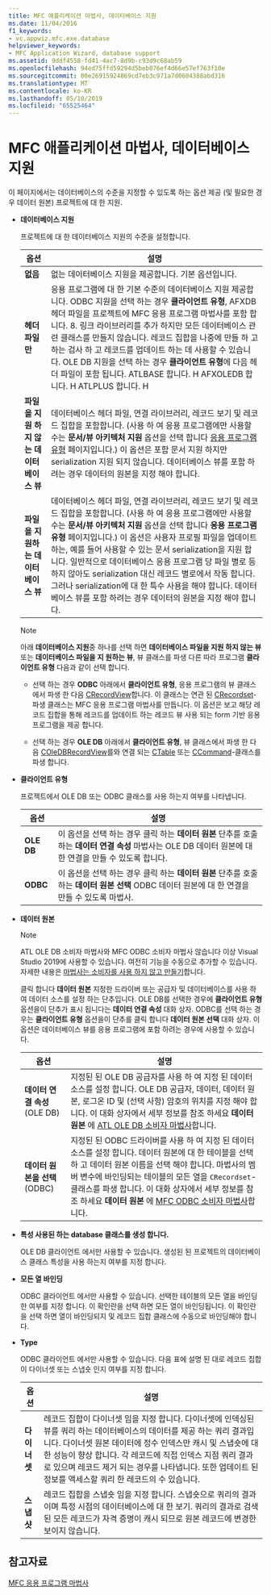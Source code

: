 ```yaml
---
title: MFC 애플리케이션 마법사, 데이터베이스 지원
ms.date: 11/04/2016
f1_keywords:
- vc.appwiz.mfc.exe.database
helpviewer_keywords:
- MFC Application Wizard, database support
ms.assetid: 9ddf4558-fd41-4ac7-8d9b-c93d9c68ab59
ms.openlocfilehash: 94ed75ffd59294d5beb076ef4d66e57ef763f10e
ms.sourcegitcommit: 00e26915924869cd7eb3c971a7d0604388abd316
ms.translationtype: MT
ms.contentlocale: ko-KR
ms.lasthandoff: 05/10/2019
ms.locfileid: "65525464"
---
```

# <a name="database-support-mfc-application-wizard"></a>MFC 애플리케이션 마법사, 데이터베이스 지원

이 페이지에서는 데이터베이스의 수준을 지정할 수 있도록 하는 옵션 제공 (및 필요한 경우 데이터 원본) 프로젝트에 대 한 지원.

- **데이터베이스 지원**

   프로젝트에 대 한 데이터베이스 지원의 수준을 설정합니다.

   |옵션|설명|
   |------------|-----------------|
   |**없음**|없는 데이터베이스 지원을 제공합니다. 기본 옵션입니다.|
   |**헤더 파일만**|응용 프로그램에 대 한 기본 수준의 데이터베이스 지원 제공합니다. ODBC 지원을 선택 하는 경우 **클라이언트 유형**, AFXDB 헤더 파일을 프로젝트에 MFC 응용 프로그램 마법사를 포함 합니다. 8. 링크 라이브러리를 추가 하지만 모든 데이터베이스 관련 클래스를 만들지 않습니다. 레코드 집합을 나중에 만들 하 고 하는 검사 하 고 레코드를 업데이트 하는 데 사용할 수 있습니다. OLE DB 지원을 선택 하는 경우 **클라이언트 유형**에 다음 헤더 파일이 포함 됩니다. ATLBASE 합니다. H AFXOLEDB 합니다. H ATLPLUS 합니다. H|
   |**파일을 지원 하지 않는 데이터베이스 뷰**|데이터베이스 헤더 파일, 연결 라이브러리, 레코드 보기 및 레코드 집합을 포함합니다. (사용 하 여 응용 프로그램에만 사용할 수는 **문서/뷰 아키텍처 지원** 옵션을 선택 합니다 [응용 프로그램 유형](../../mfc/reference/application-type-mfc-application-wizard.md) 페이지입니다.) 이 옵션은 포함 문서 지원 하지만 serialization 지원 되지 않습니다. 데이터베이스 뷰를 포함 하려는 경우 데이터의 원본을 지정 해야 합니다.|
   |**파일을 지 원하는 데이터베이스 뷰**|데이터베이스 헤더 파일, 연결 라이브러리, 레코드 보기 및 레코드 집합을 포함합니다. (사용 하 여 응용 프로그램에만 사용할 수는 **문서/뷰 아키텍처 지원** 옵션을 선택 합니다 **응용 프로그램 유형** 페이지입니다.) 이 옵션은 사용자 프로필 파일을 업데이트 하는, 예를 들어 사용할 수 있는 문서 serialization을 지원 합니다. 일반적으로 데이터베이스 응용 프로그램 당 파일 별로 등 하지 않아도 serialization 대신 레코드 별로에서 작동 합니다. 그러나 serialization에 대 한 특수 사용을 해야 합니다. 데이터베이스 뷰를 포함 하려는 경우 데이터의 원본을 지정 해야 합니다.|

   > [!NOTE]
   > 아래 **데이터베이스 지원**중 하나를 선택 하면 **데이터베이스 파일을 지원 하지 않는 뷰** 또는 **데이터베이스 파일을 지 원하는 뷰**, 뷰 클래스를 파생 다른 따라 프로그램 **클라이언트 유형** 다음과 같이 선택 합니다.

   - 선택 하는 경우 **ODBC** 아래에서 **클라이언트 유형**, 응용 프로그램의 뷰 클래스에서 파생 한 다음 [CRecordView](../../mfc/reference/crecordview-class.md)합니다. 이 클래스는 연관 된 [CRecordset](../../mfc/reference/crecordset-class.md)-파생 클래스는 MFC 응용 프로그램 마법사를 만듭니다. 이 옵션은 보고 해당 레코드 집합을 통해 레코드를 업데이트 하는 레코드 뷰 사용 되는 form 기반 응용 프로그램을 제공 합니다.

   - 선택 하는 경우 **OLE DB** 아래에서 **클라이언트 유형**, 뷰 클래스에서 파생 한 다음 [COleDBRecordView](../../mfc/reference/coledbrecordview-class.md)를와 연결 되는 [CTable](../../data/oledb/ctable-class.md) 또는 [CCommand](../../data/oledb/ccommand-class.md)-클래스를 파생 합니다.

- **클라이언트 유형**

   프로젝트에서 OLE DB 또는 ODBC 클래스를 사용 하는지 여부를 나타냅니다.

   |옵션|설명|
   |------------|-----------------|
   |**OLE DB**|이 옵션을 선택 하는 경우 클릭 하는 **데이터 원본** 단추를 호출 하는 **데이터 연결 속성** 마법사는 OLE DB 데이터 원본에 대 한 연결을 만들 수 있도록 합니다.|
   |**ODBC**|이 옵션을 선택 하는 경우 클릭 하는 **데이터 원본** 단추를 호출 하는 **데이터 원본 선택** ODBC 데이터 원본에 대 한 연결을 만들 수 있도록 마법사.|

- **데이터 원본**

   > [!NOTE]
   > ATL OLE DB 소비자 마법사와 MFC ODBC 소비자 마법사 않습니다 이상 Visual Studio 2019에 사용할 수 있습니다. 여전히 기능을 수동으로 추가할 수 있습니다. 자세한 내용은 [마법사는 소비자를 사용 하지 않고 만들기](../../data/oledb/creating-a-consumer-without-using-a-wizard.md)합니다.

   클릭 합니다 **데이터 원본** 지정한 드라이버 또는 공급자 및 데이터베이스를 사용 하 여 데이터 소스를 설정 하는 단추입니다. OLE DB를 선택한 경우에 **클라이언트 유형** 옵션을이 단추가 표시 됩니다는 **데이터 연결 속성** 대화 상자. ODBC를 선택 하는 경우는 **클라이언트 유형** 옵션을이 단추를 클릭 합니다 **데이터 원본 선택** 대화 상자. 이 옵션은 데이터베이스 뷰를 응용 프로그램에 포함 하려는 경우에 사용할 수 있습니다.

   |옵션|설명|
   |------------|-----------------|
   |**데이터 연결 속성** (OLE DB)|지정된 된 OLE DB 공급자를 사용 하 여 지정 된 데이터 소스를 설정 합니다. OLE DB 공급자, 데이터, 데이터 원본, 로그온 ID 및 (선택 사항) 암호의 위치를 지정 해야 합니다. 이 대화 상자에서 세부 정보를 참조 하세요 **데이터 원본** 에 [ATL OLE DB 소비자 마법사](../../atl/reference/atl-ole-db-consumer-wizard.md)합니다.|
   |**데이터 원본을 선택** (ODBC)|지정된 된 ODBC 드라이버를 사용 하 여 지정 된 데이터 소스를 설정 합니다. 데이터 원본에 대 한 테이블을 선택 하 고 데이터 원본 이름을 선택 해야 합니다. 마법사의 멤버 변수에 바인딩되는 테이블의 모든 열을 `CRecordset`-클래스를 파생 합니다. 이 대화 상자에서 세부 정보를 참조 하세요 **데이터 원본** 에 [MFC ODBC 소비자 마법사](../../mfc/reference/mfc-odbc-consumer-wizard.md)합니다.|

- **특성 사용된 하는 database 클래스를 생성 합니다.**

   OLE DB 클라이언트 에서만 사용할 수 있습니다. 생성된 된 프로젝트의 데이터베이스 클래스 특성을 사용 하는지 여부를 지정 합니다.

- **모든 열 바인딩**

   ODBC 클라이언트 에서만 사용할 수 있습니다. 선택한 테이블의 모든 열을 바인딩한 여부를 지정 합니다. 이 확인란을 선택 하면 모든 열이 바인딩됩니다. 이 확인란을 선택 하면 열이 바인딩되지 및 레코드 집합 클래스에 수동으로 바인딩해야 합니다.

- **Type**

   ODBC 클라이언트 에서만 사용할 수 있습니다. 다음 표에 설명 된 대로 레코드 집합이 다이너셋 또는 스냅숏 인지 여부를 지정 합니다.

   |옵션|설명|
   |------------|-----------------|
   |**다이너셋**|레코드 집합이 다이너셋 임을 지정 합니다. 다이너셋에 인덱싱된 뷰를 쿼리 하는 데이터베이스의 데이터를 제공 하는 쿼리 결과입니다. 다이너셋 원본 데이터에 정수 인덱스만 캐시 및 스냅숏에 대 한 성능이 향상 합니다. 각 레코드에 직접 인덱스 지점 쿼리 결과로 있으며 레코드 제거 되는 경우를 나타냅니다. 또한 업데이트 된 정보를 액세스할 쿼리 한 레코드의 수 있습니다.|
   |**스냅샷**|레코드 집합을 스냅숏 임을 지정 합니다. 스냅숏으로 쿼리의 결과 이며 특정 시점의 데이터베이스에 대 한 보기. 쿼리의 결과로 검색 된 모든 레코드가 자격 증명이 캐시 되므로 원본 레코드에 변경한 보이지 않습니다.|

## <a name="see-also"></a>참고자료

[MFC 응용 프로그램 마법사](../../mfc/reference/mfc-application-wizard.md)
